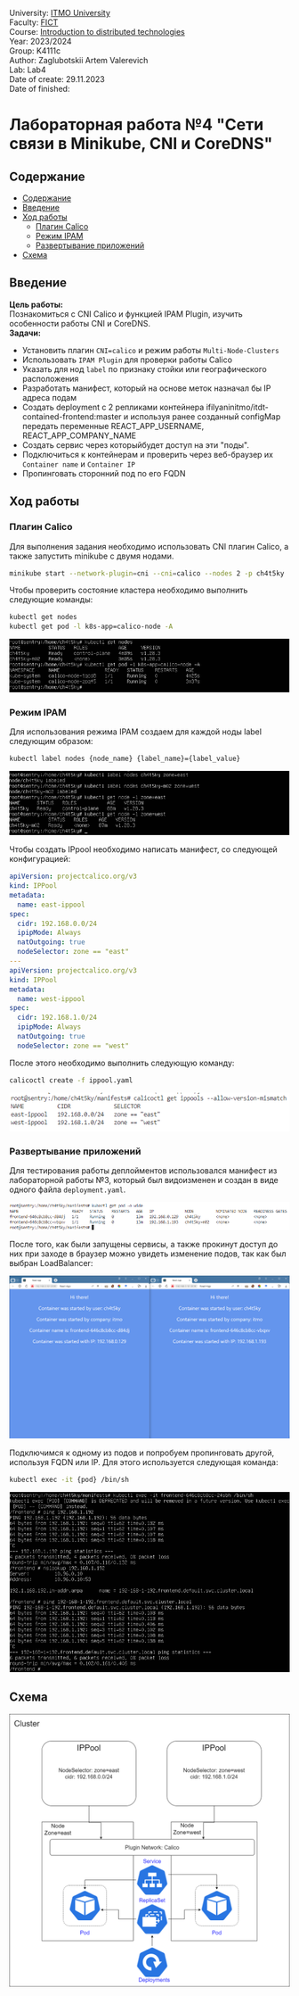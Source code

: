 University: [ITMO University](https://itmo.ru/ru/) \
Faculty: [FICT](https://fict.itmo.ru) \
Course: [Introduction to distributed technologies](https://github.com/itmo-ict-faculty/introduction-to-distributed-technologies) \
Year: 2023/2024 \
Group: K4111с \
Author: Zaglubotskii Artem Valerevich \
Lab: Lab4 \
Date of create: 29.11.2023 \
Date of finished: <none>

# Лабораторная работа №4 "Сети связи в Minikube, CNI и CoreDNS"

## Содержание

- [Содержание](#содержание)
- [Введение](#введение)
- [Ход работы](#ход-работы)
  - [Плагин Calico](#плагин-calico)
  - [Режим IPAM](#режим-ipam)
  - [Развертывание приложений](#развертывание-приложений)
- [Cхема](#схема)

## Введение

**Цель работы:** \
Познакомиться с CNI Calico и функцией IPAM Plugin, изучить особенности работы CNI и CoreDNS. \
**Задачи:**

- Установить плагин `CNI=calico` и режим работы `Multi-Node-Clusters`
- Использовать `IPAM Plugin` для проверки работы Calico
- Указать для нод  `label` по признаку стойки или географического расположения
- Разработать манифест, который на основе меток назначал бы IP адреса подам
- Создать deployment с 2 репликами контейнера ifilyaninitmo/itdt-contained-frontend:master и используя ранее созданный configMap передать переменные REACT_APP_USERNAME, REACT_APP_COMPANY_NAME
- Создать сервис через которыйбудет доступ на эти "поды".
- Подключиться к контейнерам и проверить через веб-браузер их `Container name` и `Container IP`
- Пропинговать сторонний под по его FQDN

## Ход работы

### Плагин Calico



Для выполнения задания необходимо использовать CNI плагин Calico, а также запустить minikube с двумя нодами.

```bash
minikube start --network-plugin=cni --cni=calico --nodes 2 -p ch4t5ky
```

Чтобы проверить состояние кластера необходимо выполнить следующие команды:

```bash
kubectl get nodes
kubectl get pod -l k8s-app=calico-node -A
```

![test-calico](./img/calico_test.png)

### Режим IPAM

Для использования режима IPAM создаем для каждой ноды label следующим образом:

```bash
kubectl label nodes {node_name} {label_name}={label_value}
```

![zone](./img/zone.png)

Чтобы создать IPpool необходимо написать манифест, со следующей конфигурацией:

```yaml
apiVersion: projectcalico.org/v3
kind: IPPool
metadata:
  name: east-ippool
spec:
  cidr: 192.168.0.0/24
  ipipMode: Always
  natOutgoing: true
  nodeSelector: zone == "east"
---
apiVersion: projectcalico.org/v3
kind: IPPool
metadata:
  name: west-ippool
spec:
  cidr: 192.168.1.0/24
  ipipMode: Always
  natOutgoing: true
  nodeSelector: zone == "west"
```

После этого необходимо выполнить следующую команду:

```bash
calicoctl create -f ippool.yaml
```

![calico_zone](./img/calico_zone.png)

### Развертывание приложений

Для тестирования работы деплойментов использовался манифест из лабораторной работы №3, который был видоизменен и создан в виде одного файла `deployment.yaml`.

![pod](./img/pod.png)

После того, как были запущены сервисы, а также прокинут доступ до них при заходе в браузер можно увидеть изменение подов, так как был выбран LoadBalancer:

![frontend](./img/frontend.png)

Подключимся к одному из подов и попробуем пропинговать другой, используя FQDN или IP. Для этого используется следующая команда:

```bash
kubectl exec -it {pod} /bin/sh
```

![ping](./img/ping.png)

## Схема

![scheme](./img/schema.png)

